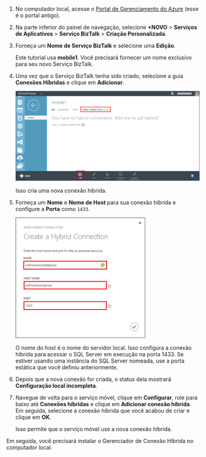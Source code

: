 
1. No computador local, acesse o [Portal de Gerenciamento do Azure](http://manager.windowsazure.com) (esse é o portal antigo).
2. Na parte inferior do painel de navegação, selecione **+NOVO** > **Serviços de Aplicativos** > **Serviço BizTalk** > **Criação Personalizada**.
3. Forneça um **Nome de Serviço BizTalk** e selecione uma **Edição**. 
   
    Este tutorial usa **mobile1**. Você precisará fornecer um nome exclusivo para seu novo Serviço BizTalk.
4. Uma vez que o Serviço BizTalk tenha sido criado, selecione a guia **Conexões Híbridas** e clique em **Adicionar**.
   
    ![Incluir Conexão Híbrida](./media/hybrid-connections-create-new/3.png)
   
    Isso cria uma nova conexão híbrida.
5. Forneça um **Nome** e **Nome de Host** para sua conexão híbrida e configure a **Porta** como `1433`. 
   
    ![Configurar a Conexão Híbrida](./media/hybrid-connections-create-new/4.png)
   
    O nome do host é o nome do servidor local. Isso configura a conexão híbrida para acessar o SQL Server em execução na porta 1433. Se estiver usando uma instância do SQL Server nomeada, use a porta estática que você definiu anteriormente.
6. Depois que a nova conexão for criada, o status dela mostrará **Configuração local incompleta**.
7. Navegue de volta para o serviço móvel, clique em **Configurar**, role para baixo até **Conexões híbridas** e clique em **Adicionar conexão híbrida**. Em seguida, selecione a conexão híbrida que você acabou de criar e clique em **OK**.
   
    Isso permite que o serviço móvel use a nova conexão híbrida.

Em seguida, você precisará instalar o Gerenciador de Conexão Híbrida no computador local.



<!--HONumber=Jan17_HO3-->


